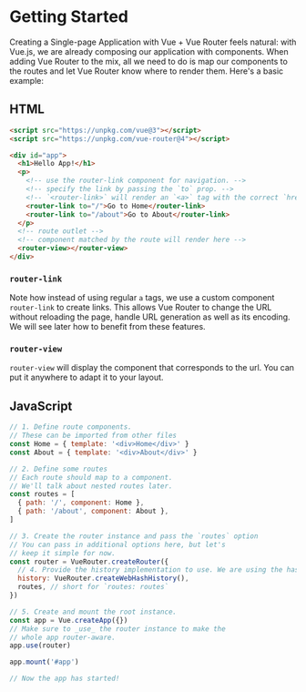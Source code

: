 # Getting Started

<VueSchoolLink
  href="https://vueschool.io/courses/vue-router-4-for-everyone"
  title="Learn how to build powerful Single Page Applications with the Vue Router on Vue School"
/>

Creating a Single-page Application with Vue + Vue Router feels natural: with Vue.js, we are already composing our application with components. When adding Vue Router to the mix, all we need to do is map our components to the routes and let Vue Router know where to render them. Here's a basic example:

## HTML

```html
<script src="https://unpkg.com/vue@3"></script>
<script src="https://unpkg.com/vue-router@4"></script>

<div id="app">
  <h1>Hello App!</h1>
  <p>
    <!-- use the router-link component for navigation. -->
    <!-- specify the link by passing the `to` prop. -->
    <!-- `<router-link>` will render an `<a>` tag with the correct `href` attribute -->
    <router-link to="/">Go to Home</router-link>
    <router-link to="/about">Go to About</router-link>
  </p>
  <!-- route outlet -->
  <!-- component matched by the route will render here -->
  <router-view></router-view>
</div>
```

### `router-link`

Note how instead of using regular `a` tags, we use a custom component `router-link` to create links. This allows Vue Router to change the URL without reloading the page, handle URL generation as well as its encoding. We will see later how to benefit from these features.

### `router-view`

`router-view` will display the component that corresponds to the url. You can put it anywhere to adapt it to your layout.

## JavaScript

```js
// 1. Define route components.
// These can be imported from other files
const Home = { template: '<div>Home</div>' }
const About = { template: '<div>About</div>' }

// 2. Define some routes
// Each route should map to a component.
// We'll talk about nested routes later.
const routes = [
  { path: '/', component: Home },
  { path: '/about', component: About },
]

// 3. Create the router instance and pass the `routes` option
// You can pass in additional options here, but let's
// keep it simple for now.
const router = VueRouter.createRouter({
  // 4. Provide the history implementation to use. We are using the hash history for simplicity here.
  history: VueRouter.createWebHashHistory(),
  routes, // short for `routes: routes`
})

// 5. Create and mount the root instance.
const app = Vue.createApp({})
// Make sure to _use_ the router instance to make the
// whole app router-aware.
app.use(router)

app.mount('#app')

// Now the app has started!
```
